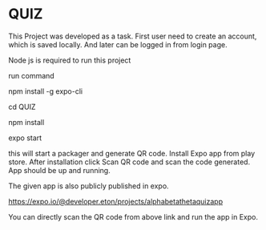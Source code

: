 # QUIZ
This Project was developed as a task. First user need to create an account, which is saved locally. And later can be logged in from login page.


Node js is required to run this project

run command

npm install -g expo-cli

cd QUIZ

npm install 

expo start

this will start a packager and generate QR code.
Install Expo app from play store. 
After installation click Scan QR code and scan the code generated. 
App should be up and running. 

The given app is also publicly published in expo.

https://expo.io/@developer.eton/projects/alphabetathetaquizapp

You can directly scan the QR code from above link and run the app in Expo.
